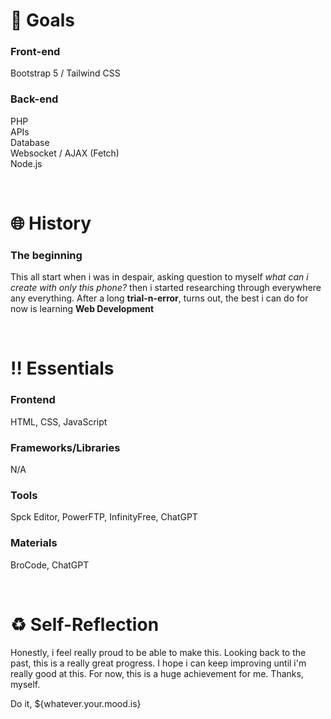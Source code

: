 # 🎯 Goals

### Front-end

Bootstrap 5 / Tailwind CSS

### Back-end

PHP  
APIs  
Database  
Websocket / AJAX (Fetch)  
Node.js  

<br>

    
# 🌐 History

### The beginning

This all start when i was in despair, asking question to myself *what can i create with only this phone?* then i started researching through everywhere any everything. After a long **trial-n-error**, turns out, the best i can do for now is learning **Web Development**


<br>

# ‼️ Essentials

### Frontend
HTML, CSS, JavaScript

### Frameworks/Libraries 
N/A

### Tools 
Spck Editor, PowerFTP, InfinityFree, ChatGPT

### Materials
BroCode, ChatGPT

<br>

# ♻️ Self-Reflection

Honestly, i feel really proud to be able to make this. Looking back to the past, this is a really great progress. I hope i can keep improving until i'm really good at this. For now, this is a huge achievement for me. Thanks, myself.
  
Do it, ${whatever.your.mood.is}


